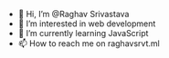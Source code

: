 - 👋 Hi, I’m @Raghav Srivastava
- 👀 I’m interested in web development
- 🌱 I’m currently learning JavaScript
- 📫 How to reach me on raghavsrvt.ml

<!---
RaghavSrvt-dev/RaghavSrvt-dev is a ✨ special ✨ repository because its `README.md` (this file) appears on your GitHub profile.
You can click the Preview link to take a look at your changes.
--->
